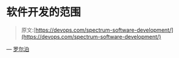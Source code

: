 # 软件开发的范围

> 原文:[https://devops.com/spectrum-software-development/](https://devops.com/spectrum-software-development/)

— [罗尔泊](https://devops.com/author/breselman/)